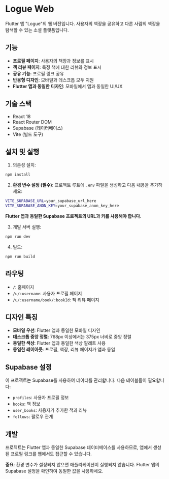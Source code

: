 # Logue Web

Flutter 앱 "Logue"의 웹 버전입니다. 사용자의 책장을 공유하고 다른 사람의 책장을 탐색할 수 있는 소셜 플랫폼입니다.

## 기능

- **프로필 페이지**: 사용자의 책장과 정보를 표시
- **책 리뷰 페이지**: 특정 책에 대한 리뷰와 정보 표시
- **공유 기능**: 프로필 링크 공유
- **반응형 디자인**: 모바일과 데스크톱 모두 지원
- **Flutter 앱과 동일한 디자인**: 모바일에서 앱과 동일한 UI/UX

## 기술 스택

- React 18
- React Router DOM
- Supabase (데이터베이스)
- Vite (빌드 도구)

## 설치 및 실행

1. 의존성 설치:
```bash
npm install
```

2. **환경 변수 설정 (필수)**:
프로젝트 루트에 `.env` 파일을 생성하고 다음 내용을 추가하세요:
```bash
VITE_SUPABASE_URL=your_supabase_url_here
VITE_SUPABASE_ANON_KEY=your_supabase_anon_key_here
```

**Flutter 앱과 동일한 Supabase 프로젝트의 URL과 키를 사용해야 합니다.**

3. 개발 서버 실행:
```bash
npm run dev
```

4. 빌드:
```bash
npm run build
```

## 라우팅

- `/`: 홈페이지
- `/u/:username`: 사용자 프로필 페이지
- `/u/:username/book/:bookId`: 책 리뷰 페이지

## 디자인 특징

- **모바일 우선**: Flutter 앱과 동일한 모바일 디자인
- **데스크톱 중앙 정렬**: 768px 이상에서는 375px 너비로 중앙 정렬
- **동일한 색상**: Flutter 앱과 동일한 색상 팔레트 사용
- **동일한 레이아웃**: 프로필, 책장, 리뷰 페이지가 앱과 동일

## Supabase 설정

이 프로젝트는 Supabase를 사용하여 데이터를 관리합니다. 다음 테이블들이 필요합니다:

- `profiles`: 사용자 프로필 정보
- `books`: 책 정보
- `user_books`: 사용자가 추가한 책과 리뷰
- `follows`: 팔로우 관계

## 개발

프로젝트는 Flutter 앱과 동일한 Supabase 데이터베이스를 사용하므로, 앱에서 생성된 프로필 링크를 웹에서도 접근할 수 있습니다.

**중요**: 환경 변수가 설정되지 않으면 애플리케이션이 실행되지 않습니다. Flutter 앱의 Supabase 설정을 확인하여 동일한 값을 사용하세요.
